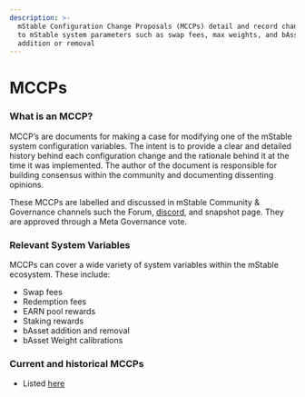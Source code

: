 ```yaml
---
description: >-
  mStable Configuration Change Proposals (MCCPs) detail and record changes made
  to mStable system parameters such as swap fees, max weights, and bAsset
  addition or removal
---
```


# MCCPs

### What is an MCCP? <a id="what-is-an-mccp"></a>

MCCP’s are documents for making a case for modifying one of the mStable system configuration variables. The intent is to provide a clear and detailed history behind each configuration change and the rationale behind it at the time it was implemented. The author of the document is responsible for building consensus within the community and documenting dissenting opinions. 

These MCCPs are labelled and discussed in mStable Community & Governance channels such the Forum, [discord](https://discord.com/invite/pgCVG7e), and snapshot page. They are approved through a Meta Governance vote. 

### Relevant System Variables

MCCPs can cover a wide variety of system variables within the mStable ecosystem. These include:

* Swap fees
* Redemption fees 
* EARN pool rewards
* Staking rewards
* bAsset addition and removal
* bAsset Weight calibrations

### Current and historical MCCPs

* Listed [here](https://mips.mstable.org/all-mccp)

